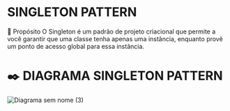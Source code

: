 # SINGLETON PATTERN
📜 Propósito
O Singleton é um padrão de projeto criacional que permite a você garantir que uma classe tenha apenas uma instância, enquanto provê um ponto de acesso global para essa instância.

# ✒️ DIAGRAMA SINGLETON PATTERN

![Diagrama sem nome (3)](https://user-images.githubusercontent.com/88494278/231204367-a2d9b39e-3c62-47e2-a0f2-e32867c6576b.jpg)

